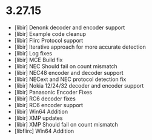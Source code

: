 # 3.27.15

-  [libir] Denonk decoder and encoder support
-  [libir] Example code cleanup
-  [libir] Flirc Protocol support
-  [libir] Iterative approach for more accurate detection
-  [libir] Log fixes
-  [libir] MCE Build fix
-  [libir] NEC Should fail on count mismatch
-  [libir] NEC48 encoder and decoder support
-  [libir] NECext and NEC protocol detection fix 
-  [libir] Nokia 12/24/32 decoder and encoder support
-  [libir] Panasonic Encoder Fixes
-  [libir] RC6 decoder fixes
-  [libir] RC6 encoder support
-  [libir] Win64 Addition
-  [libir] XMP updates
-  [libir] XMP Should fail on count mismatch
-  [libflirc] Win64 Addition
